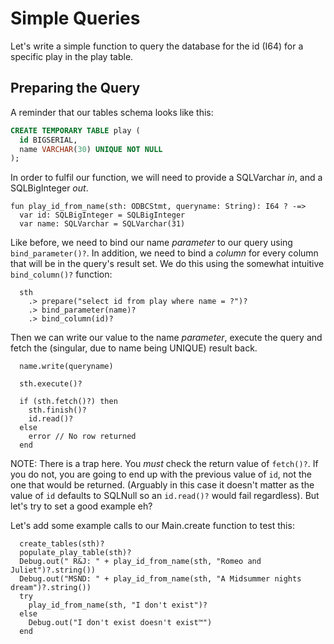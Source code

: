 # Simple Queries

Let's write a simple function to query the database for the id (I64) for a specific play in the play table.

## Preparing the Query

A reminder that our tables schema looks like this:

```sql
CREATE TEMPORARY TABLE play (
  id BIGSERIAL,
  name VARCHAR(30) UNIQUE NOT NULL
);
```

In order to fulfil our function, we will need to provide a SQLVarchar _in_, and a SQLBigInteger _out_.

```pony
fun play_id_from_name(sth: ODBCStmt, queryname: String): I64 ? -=>
  var id: SQLBigInteger = SQLBigInteger
  var name: SQLVarchar = SQLVarchar(31)
```

Like before, we need to bind our name _parameter_ to our query using `bind_parameter()?`. In addition, we need to bind a _column_ for every column that will be in the query's result set.  We do this using the somewhat intuitive `bind_column()?` function:

```pony
  sth
    .> prepare("select id from play where name = ?")?
    .> bind_parameter(name)?
    .> bind_column(id)?
```

Then we can write our value to the name _parameter_, execute the query and fetch the (singular, due to name being UNIQUE) result back.

```pony
  name.write(queryname)

  sth.execute()?

  if (sth.fetch()?) then
    sth.finish()?
    id.read()?
  else
    error // No row returned
  end
```

NOTE: There is a trap here. You *must* check the return value of `fetch()?`. If you do not, you are going to end up with the previous value of `id`, not the one that would be returned.  (Arguably in this case it doesn't matter as the value of `id` defaults to SQLNull so an `id.read()?` would fail regardless). But let's try to set a good example eh?

Let's add some example calls to our Main.create function to test this:

```pony
  create_tables(sth)?
  populate_play_table(sth)?
  Debug.out(" R&J: " + play_id_from_name(sth, "Romeo and Juliet")?.string())
  Debug.out("MSND: " + play_id_from_name(sth, "A Midsummer nights dream")?.string())
  try
    play_id_from_name(sth, "I don't exist")?
  else
    Debug.out("I don't exist doesn't exist™")
  end
```

